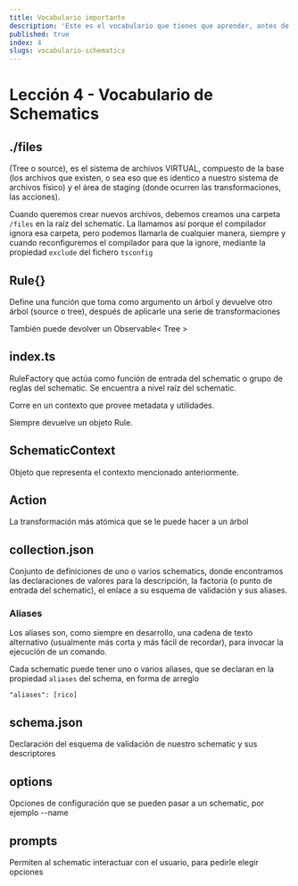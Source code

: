 ```yaml
---
title: Vocabulario importante
description: 'Este es el vocabulario que tienes que aprender, antes de empezar'
published: true
index: 4
slugs: vocabulario-schematics
---
```


# Lección 4 - Vocabulario de Schematics

## ./files

(Tree o source), es el sistema de archivos VIRTUAL, compuesto de la base (los archivos que existen, o sea eso que es identico a nuestro sistema de archivos físico) y el área de staging (donde ocurren las transformaciones, las acciones).

Cuando queremos crear nuevos archivos, debemos creamos una carpeta `/files` en la raíz del schematic. La llamamos así porque el compilador ignora esa carpeta, pero podemos llamarla de cualquier manera, siempre y cuando reconfiguremos el compilador para que la ignore, mediante la propiedad `exclude` del fichero `tsconfig` 

## Rule{}

Define una función que toma como argumento un árbol y devuelve otro árbol (source o tree), después de aplicarle una serie de transformaciones

También puede devolver un Observable< Tree >

## index.ts

RuleFactory que actúa como función de entrada del schematic o grupo de reglas del schematic. Se encuentra a nivel raíz del schematic.

Corre en un contexto que provee metadata y utilidades.

Siempre devuelve un objeto Rule.

## SchematicContext

Objeto que representa el contexto mencionado anteriormente.

## Action

La transformación más atómica que se le puede hacer a un árbol

## collection.json

Conjunto de definiciones de uno o varios schematics, donde encontramos las declaraciones de valores para la descripción, la factoria (o punto de entrada del schematic), el enlace a su esquema de validación y sus aliases.

### Aliases

Los aliases son, como siempre en desarrollo, una cadena de texto alternativo (usualmente más corta y más fácil de recordar), para invocar la ejecución de un comando.

Cada schematic puede tener uno o varios aliases, que se declaran en la propiedad `aliases` del schema, en forma de arreglo 

```"aliases": [rico]```

## schema.json

Declaración del esquema de validación de nuestro schematic y sus descriptores

## options

Opciones de configuración que se pueden pasar a un schematic, por ejemplo --name

## prompts

Permiten al schematic interactuar con el usuario, para pedirle elegir opciones
